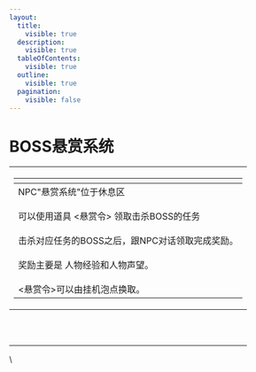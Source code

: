 ```yaml
---
layout:
  title:
    visible: true
  description:
    visible: true
  tableOfContents:
    visible: true
  outline:
    visible: true
  pagination:
    visible: false
---
```


# BOSS悬赏系统

| <table data-header-hidden><thead><tr><th></th></tr></thead><tbody><tr><td>NPC"悬赏系统"位于休息区<br><br>可以使用道具 &#x3C;悬赏令> 领取击杀BOSS的任务<br><br>击杀对应任务的BOSS之后，跟NPC对话领取完成奖励。<br><br>奖励主要是 人物经验和人物声望。<br><br>&#x3C;悬赏令>可以由挂机泡点换取。<br></td></tr></tbody></table> |
| -------------------------------------------------------------------------------------------------------------------------------------------------------------------------------------------------------------------------------------------------- |
| <p><br></p>                                                                                                                                                                                                                                        |
|                                                                                                                                                                                                                                                    |

\
